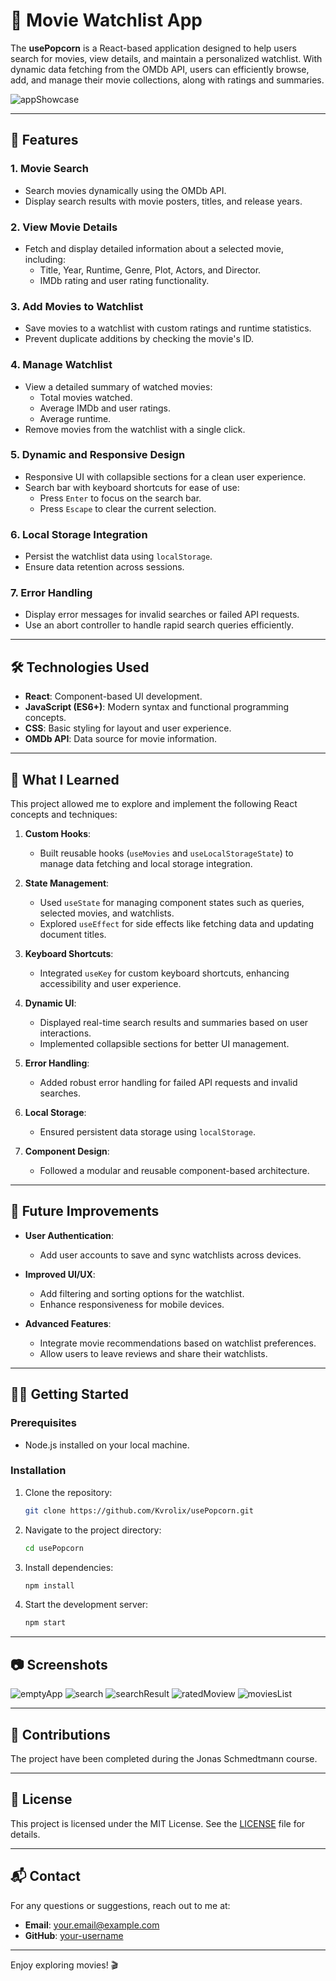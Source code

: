 # 🎥 Movie Watchlist App

The **usePopcorn** is a React-based application designed to help users search for movies, view details, and maintain a personalized watchlist. With dynamic data fetching from the OMDb API, users can efficiently browse, add, and manage their movie collections, along with ratings and summaries.

![appShowcase](assets/usePopcornGif.gif)

---

## 🚀 Features

### **1. Movie Search**
- Search movies dynamically using the OMDb API.
- Display search results with movie posters, titles, and release years.

### **2. View Movie Details**
- Fetch and display detailed information about a selected movie, including:
  - Title, Year, Runtime, Genre, Plot, Actors, and Director.
  - IMDb rating and user rating functionality.

### **3. Add Movies to Watchlist**
- Save movies to a watchlist with custom ratings and runtime statistics.
- Prevent duplicate additions by checking the movie's ID.

### **4. Manage Watchlist**
- View a detailed summary of watched movies:
  - Total movies watched.
  - Average IMDb and user ratings.
  - Average runtime.
- Remove movies from the watchlist with a single click.

### **5. Dynamic and Responsive Design**
- Responsive UI with collapsible sections for a clean user experience.
- Search bar with keyboard shortcuts for ease of use:
  - Press `Enter` to focus on the search bar.
  - Press `Escape` to clear the current selection.

### **6. Local Storage Integration**
- Persist the watchlist data using `localStorage`.
- Ensure data retention across sessions.

### **7. Error Handling**
- Display error messages for invalid searches or failed API requests.
- Use an abort controller to handle rapid search queries efficiently.

---

## 🛠️ Technologies Used

- **React**: Component-based UI development.
- **JavaScript (ES6+)**: Modern syntax and functional programming concepts.
- **CSS**: Basic styling for layout and user experience.
- **OMDb API**: Data source for movie information.

---



## 📖 What I Learned

This project allowed me to explore and implement the following React concepts and techniques:

1. **Custom Hooks**:
   - Built reusable hooks (`useMovies` and `useLocalStorageState`) to manage data fetching and local storage integration.

2. **State Management**:
   - Used `useState` for managing component states such as queries, selected movies, and watchlists.
   - Explored `useEffect` for side effects like fetching data and updating document titles.

3. **Keyboard Shortcuts**:
   - Integrated `useKey` for custom keyboard shortcuts, enhancing accessibility and user experience.

4. **Dynamic UI**:
   - Displayed real-time search results and summaries based on user interactions.
   - Implemented collapsible sections for better UI management.

5. **Error Handling**:
   - Added robust error handling for failed API requests and invalid searches.

6. **Local Storage**:
   - Ensured persistent data storage using `localStorage`.

7. **Component Design**:
   - Followed a modular and reusable component-based architecture.

---

## 🌟 Future Improvements

- **User Authentication**:
  - Add user accounts to save and sync watchlists across devices.

- **Improved UI/UX**:
  - Add filtering and sorting options for the watchlist.
  - Enhance responsiveness for mobile devices.

- **Advanced Features**:
  - Integrate movie recommendations based on watchlist preferences.
  - Allow users to leave reviews and share their watchlists.

---

## 🧑‍💻 Getting Started

### Prerequisites
- Node.js installed on your local machine.

### Installation
1. Clone the repository:
   ```bash
   git clone https://github.com/Kvrolix/usePopcorn.git
   ```
2. Navigate to the project directory:
   ```bash
   cd usePopcorn
   ```
3. Install dependencies:
   ```bash
   npm install
   ```
4. Start the development server:
   ```bash
   npm start
   ```

---

## 📷 Screenshots
![emptyApp](assets/image1.png)
![search](assets/image2.png)
![searchResult](assets/image3.png)
![ratedMoview](assets/image4.png)
![moviesList](assets/image5.png)

---

## 🤝 Contributions

The project have been completed during the Jonas Schmedtmann course.

---

## 📝 License

This project is licensed under the MIT License. See the [LICENSE](LICENSE) file for details.

---

## 📬 Contact

For any questions or suggestions, reach out to me at:
- **Email**: your.email@example.com
- **GitHub**: [your-username](https://github.com/your-username)

---

Enjoy exploring movies! 🎬
